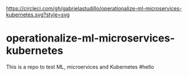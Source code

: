 https://circleci.com/gh/gabrielastudillo/operationalize-ml-microservices-kubernetes.svg?style=svg
# operationalize-ml-microservices-kubernetes
This is a repo to test ML, microervices and Kubernetes
#hello
